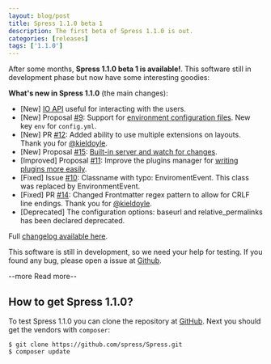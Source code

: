 ```yaml
---
layout: blog/post
title: Spress 1.1.0 beta 1
description: The first beta of Spress 1.1.0 is out.
categories: [releases]
tags: ['1.1.0']
---
```

After some months, **Spress 1.1.0 beta 1 is available!**. This software
still in development phase but now have some interesting goodies:

**What's new in Spress 1.1.0** (the main changes):

* [New] [IO API](/news/2014/05/11/new-in-spress-1-1-io-api/) useful for interacting with the users.
* [New] Proposal [#9](https://github.com/spress/Spress/issues/9): Support for [environment configuration files](/news/2014/06/12/new-in-spress-1-1-environment-configurations/). New key `env` for `config.yml`.
* [New] PR [#12](https://github.com/spress/Spress/issues/12): Added ability to use multiple extensions on layouts. Thank you for [@kieldoyle](https://github.com/kieldoyle).
* [New] Proposal [#15](https://github.com/spress/Spress/issues/15): [Built-in server and watch for changes](/news/2014/10/13/new-in-spress-1-1-built-in-server-and-watch-for-changes/).
* [Improved] Proposal [#11](https://github.com/spress/Spress/issues/11): Improve the plugins manager for [writing plugins more easily](/news/2014/06/28/new-in-spress-1-1-plugins-manager-improved/).
* [Fixed] Issue [#10](https://github.com/spress/Spress/issues/10): Classname with typo: EnviromentEvent. This class was replaced by EnvironmentEvent.
* [Fixed] PR [#14](https://github.com/spress/Spress/issues/14): Changed Frontmatter regex pattern to allow for CRLF line endings. Thank you for [@kieldoyle](https://github.com/kieldoyle).
* [Deprecated] The configuration options: baseurl and relative_permalinks has been declared  deprecated.

Full [changelog available here](https://github.com/spress/Spress/releases/tag/v1.1.0-beta.1).

This software is still in development, so we need your help for testing. If you found any bug, please
open a issue at [Github](https://github.com/spress/Spress/issues).

--more Read more--

## How to get Spress 1.1.0?

To test Spress 1.1.0 you can clone the repository at [GitHub](https://github.com/spress/Spress).
Next you should get the vendors with `composer`:

```
$ git clone https://github.com/spress/Spress.git
$ composer update
```
